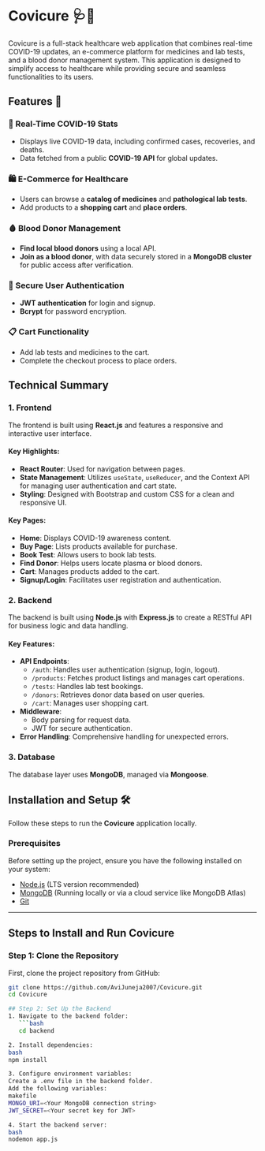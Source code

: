 # Covicure 🩺💊

Covicure is a full-stack healthcare web application that combines real-time COVID-19 updates, an e-commerce platform for medicines and lab tests, and a blood donor management system. This application is designed to simplify access to healthcare while providing secure and seamless functionalities to its users.

## Features 🚀
### 🦠 Real-Time COVID-19 Stats
- Displays live COVID-19 data, including confirmed cases, recoveries, and deaths.
- Data fetched from a public **COVID-19 API** for global updates.
### 🛍️ E-Commerce for Healthcare
- Users can browse a **catalog of medicines** and **pathological lab tests**.
- Add products to a **shopping cart** and **place orders**.
### 🩸 Blood Donor Management
- **Find local blood donors** using a local API.
- **Join as a blood donor**, with data securely stored in a **MongoDB cluster** for public access after verification.
### 🔐 Secure User Authentication
- **JWT authentication** for login and signup.
- **Bcrypt** for password encryption.
### 📋 Cart Functionality
- Add lab tests and medicines to the cart.
- Complete the checkout process to place orders.

## Technical Summary
### 1. Frontend 
The frontend is built using **React.js** and features a responsive and interactive user interface. 

#### Key Highlights:
- **React Router**: Used for navigation between pages.
- **State Management**: Utilizes `useState`, `useReducer`, and the Context API for managing user authentication and cart state.
- **Styling**: Designed with Bootstrap and custom CSS for a clean and responsive UI.

#### Key Pages:
- **Home**: Displays COVID-19 awareness content.
- **Buy Page**: Lists products available for purchase.
- **Book Test**: Allows users to book lab tests.
- **Find Donor**: Helps users locate plasma or blood donors.
- **Cart**: Manages products added to the cart.
- **Signup/Login**: Facilitates user registration and authentication.

### 2. Backend
The backend is built using **Node.js** with **Express.js** to create a RESTful API for business logic and data handling.

#### Key Features:
- **API Endpoints**:
  - `/auth`: Handles user authentication (signup, login, logout).
  - `/products`: Fetches product listings and manages cart operations.
  - `/tests`: Handles lab test bookings.
  - `/donors`: Retrieves donor data based on user queries.
  - `/cart`: Manages user shopping cart.
- **Middleware**:
  - Body parsing for request data.
  - JWT for secure authentication.
- **Error Handling**: Comprehensive handling for unexpected errors.

### 3. Database
The database layer uses **MongoDB**, managed via **Mongoose**.

## Installation and Setup 🛠️

Follow these steps to run the **Covicure** application locally.

### Prerequisites
Before setting up the project, ensure you have the following installed on your system:
- [Node.js](https://nodejs.org/) (LTS version recommended)
- [MongoDB](https://www.mongodb.com/) (Running locally or via a cloud service like MongoDB Atlas)
- [Git](https://git-scm.com/)

---

## Steps to Install and Run Covicure

### Step 1: Clone the Repository
First, clone the project repository from GitHub:
```bash
git clone https://github.com/AviJuneja2007/Covicure.git
cd Covicure

## Step 2: Set Up the Backend
1. Navigate to the backend folder:
   ```bash
   cd backend

2. Install dependencies:
bash
npm install

3. Configure environment variables:
Create a .env file in the backend folder.
Add the following variables:
makefile
MONGO_URI=<Your MongoDB connection string>
JWT_SECRET=<Your secret key for JWT>

4. Start the backend server:
bash
nodemon app.js
